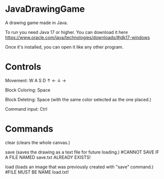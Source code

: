 # JavaDrawingGame
A drawing game made in Java.

To run you need Java 17 or higher.
You can download it here https://www.oracle.com/java/technologies/downloads/#jdk17-windows

Once it's installed, you can open it like any other program.

# Controls

Movement:
  W A S D
  ↑ ← ↓ →
  
 Block Coloring:
  Space
 
 Block Deleting:
  Space (with the same color selected as the one placed.)
  
 Command input:
  Ctrl
  
 # Commands

clear (clears the whole canvas.)

save (saves the drawing as a text file for future loading.)
  #CANNOT SAVE IF A FILE NAMED save.txt ALREADY EXISTS!

load (loads an image that was previously created with "save" command.)
  #FILE MUST BE NAME load.txt!
 
